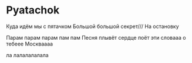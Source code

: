 # Pyatachok
Куда идём мы с пятачком
Большой большой секрет///
На остановку

Парам парам парам пам пам
Песня плывёт сердце поёт
эти словааа о тебеее Москваааа

ла лалалалалала
